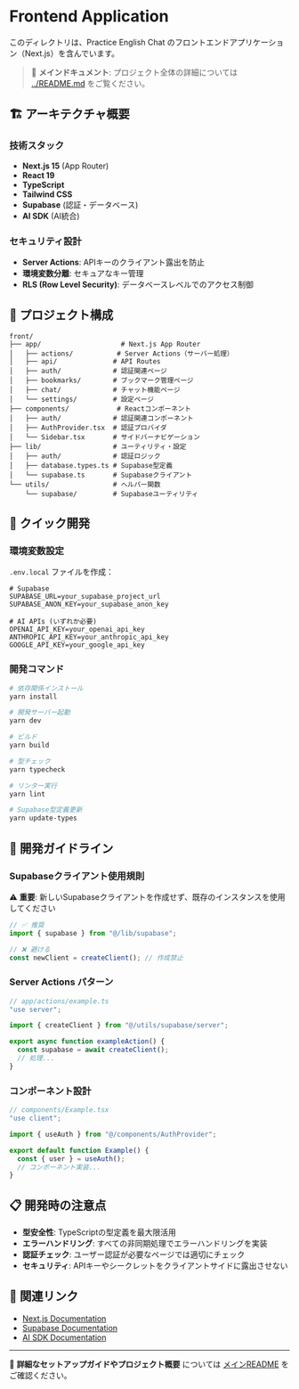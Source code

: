 # Frontend Application

このディレクトリは、Practice English Chat のフロントエンドアプリケーション（Next.js）を含んでいます。

> 📖 **メインドキュメント**: プロジェクト全体の詳細については [../README.md](../README.md) をご覧ください。

## 🏗️ アーキテクチャ概要

### 技術スタック
- **Next.js 15** (App Router)
- **React 19**
- **TypeScript**
- **Tailwind CSS**
- **Supabase** (認証・データベース)
- **AI SDK** (AI統合)

### セキュリティ設計
- **Server Actions**: APIキーのクライアント露出を防止
- **環境変数分離**: セキュアなキー管理
- **RLS (Row Level Security)**: データベースレベルでのアクセス制御

## 📁 プロジェクト構成

```
front/
├── app/                    # Next.js App Router
│   ├── actions/           # Server Actions（サーバー処理）
│   ├── api/              # API Routes
│   ├── auth/             # 認証関連ページ
│   ├── bookmarks/        # ブックマーク管理ページ
│   ├── chat/             # チャット機能ページ
│   └── settings/         # 設定ページ
├── components/            # Reactコンポーネント
│   ├── auth/             # 認証関連コンポーネント
│   ├── AuthProvider.tsx  # 認証プロバイダ
│   └── Sidebar.tsx       # サイドバーナビゲーション
├── lib/                  # ユーティリティ・設定
│   ├── auth/             # 認証ロジック
│   ├── database.types.ts # Supabase型定義
│   └── supabase.ts       # Supabaseクライアント
└── utils/                # ヘルパー関数
    └── supabase/         # Supabaseユーティリティ
```

## 🚀 クイック開発

### 環境変数設定

`.env.local` ファイルを作成：

```env
# Supabase
SUPABASE_URL=your_supabase_project_url
SUPABASE_ANON_KEY=your_supabase_anon_key

# AI APIs (いずれか必要)
OPENAI_API_KEY=your_openai_api_key
ANTHROPIC_API_KEY=your_anthropic_api_key
GOOGLE_API_KEY=your_google_api_key
```

### 開発コマンド

```bash
# 依存関係インストール
yarn install

# 開発サーバー起動
yarn dev

# ビルド
yarn build

# 型チェック
yarn typecheck

# リンター実行
yarn lint

# Supabase型定義更新
yarn update-types
```

## 🔧 開発ガイドライン

### Supabaseクライアント使用規則

⚠️ **重要**: 新しいSupabaseクライアントを作成せず、既存のインスタンスを使用してください

```typescript
// ✅ 推奨
import { supabase } from "@/lib/supabase";

// ❌ 避ける
const newClient = createClient(); // 作成禁止
```

### Server Actions パターン

```typescript
// app/actions/example.ts
"use server";

import { createClient } from "@/utils/supabase/server";

export async function exampleAction() {
  const supabase = await createClient();
  // 処理...
}
```

### コンポーネント設計

```typescript
// components/Example.tsx
"use client";

import { useAuth } from "@/components/AuthProvider";

export default function Example() {
  const { user } = useAuth();
  // コンポーネント実装...
}
```

## 📋 開発時の注意点

- **型安全性**: TypeScriptの型定義を最大限活用
- **エラーハンドリング**: すべての非同期処理でエラーハンドリングを実装
- **認証チェック**: ユーザー認証が必要なページでは適切にチェック
- **セキュリティ**: APIキーやシークレットをクライアントサイドに露出させない

## 🔗 関連リンク

- [Next.js Documentation](https://nextjs.org/docs)
- [Supabase Documentation](https://supabase.com/docs)
- [AI SDK Documentation](https://sdk.vercel.ai/docs)

---

📖 **詳細なセットアップガイドやプロジェクト概要** については [メインREADME](../README.md) をご確認ください。
